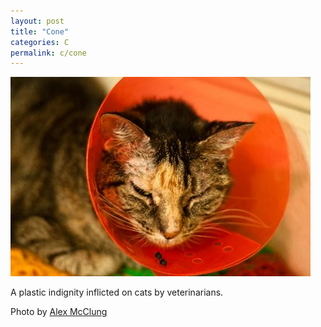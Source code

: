 ```yaml
---
layout: post
title: "Cone"
categories: C
permalink: c/cone
---
```


<img src="/images/c/cone.jpg">

A plastic indignity inflicted on cats by veterinarians.

Photo by <a href="http://www.flickr.com/photos/amcclung/4093928751/">Alex McClung</a>